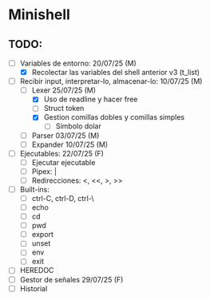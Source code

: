# Minishell

## TODO:

- [ ] Variables de entorno: 20/07/25 (M)
	- [x] Recolectar las variables del shell anterior v3 (t_list)

- [ ] Recibir input, interpretar-lo, almacenar-lo: 10/07/25 (M)
	- [ ] Lexer 25/07/25 (M)
		- [x] Uso de readline y hacer free
 		- [ ] Struct token
   		- [x] Gestion comillas dobles y comillas simples
     		- [ ] Simbolo dolar
	- [ ] Parser 03/07/25 (M)
	- [ ] Expander 10/07/25 (M)
  
- [ ] Ejecutables: 22/07/25 (F)
	- [ ] Ejecutar ejecutable
	- [ ] Pipex: | 
	- [ ] Redirecciones: <, <<, >, >>
   
- [ ] Built-ins:
	- [ ] ctrl-C, ctrl-D, ctrl-\
	- [ ] echo
	- [ ] cd
	- [ ] pwd
	- [ ] export
	- [ ] unset
	- [ ] env
	- [ ] exit
   
 - [ ] HEREDOC
 - [ ] Gestor de señales 29/07/25 (F)
 - [ ] Historial
